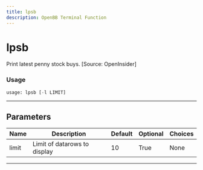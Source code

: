 ```yaml
---
title: lpsb
description: OpenBB Terminal Function
---
```


# lpsb

Print latest penny stock buys. [Source: OpenInsider]

### Usage

```python
usage: lpsb [-l LIMIT]
```

---

## Parameters

| Name | Description | Default | Optional | Choices |
| ---- | ----------- | ------- | -------- | ------- |
| limit | Limit of datarows to display | 10 | True | None |
---

